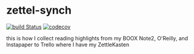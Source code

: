 # zettel-synch

[![build Status](https://github.com/myaser/zettel-synch/workflows/ci/badge.svg)](https://github.com/myaser/zettel-synch/actions)
[![codecov](https://codecov.io/gh/myaser/zettel-synch/branch/master/graph/badge.svg)](https://codecov.io/gh/myaser/zettel-synch)

this is how I collect reading highlights from my BOOX Note2, O'Reilly, and Instapaper to Trello where I have my ZettleKasten
